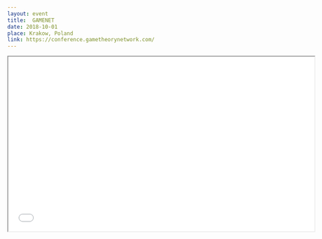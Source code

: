 ```yaml
---
layout: event
title:  GAMENET
date: 2018-10-01
place: Krakow, Poland
link: https://conference.gametheorynetwork.com/
---
```


<iframe src="posters\2018-10 Prophet Secretary - Krakow.pdf" height="400" width="700"></iframe>

